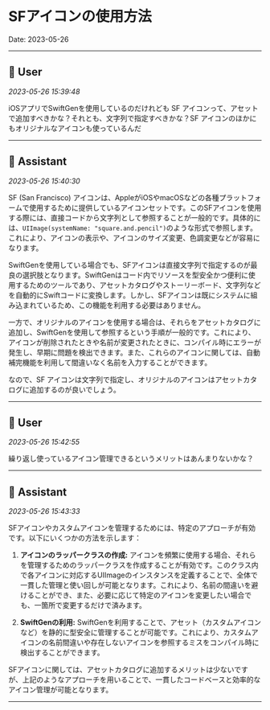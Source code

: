 # SFアイコンの使用方法

Date: 2023-05-26

---

## 👤 User
*2023-05-26 15:39:48*

iOSアプリでSwiftGenを使用しているのだけれども SF アイコンって、アセットで追加すべきかな？それとも、文字列で指定すべきかな？SF アイコンのほかにもオリジナルなアイコンも使っているんだ

---

## 🤖 Assistant
*2023-05-26 15:40:30*

SF (San Francisco) アイコンは、AppleがiOSやmacOSなどの各種プラットフォームで使用するために提供しているアイコンセットです。このSFアイコンを使用する際には、直接コードから文字列として参照することが一般的です。具体的には、`UIImage(systemName: "square.and.pencil")`のような形式で参照します。これにより、アイコンの表示や、アイコンのサイズ変更、色調変更などが容易になります。

SwiftGenを使用している場合でも、SFアイコンは直接文字列で指定するのが最良の選択肢となります。SwiftGenはコード内でリソースを型安全かつ便利に使用するためのツールであり、アセットカタログやストーリーボード、文字列などを自動的にSwiftコードに変換します。しかし、SFアイコンは既にシステムに組み込まれているため、この機能を利用する必要はありません。

一方で、オリジナルのアイコンを使用する場合は、それらをアセットカタログに追加し、SwiftGenを使用して参照するという手順が一般的です。これにより、アイコンが削除されたときや名前が変更されたときに、コンパイル時にエラーが発生し、早期に問題を検出できます。また、これらのアイコンに関しては、自動補完機能を利用して間違いなく名前を入力することができます。

なので、SF アイコンは文字列で指定し、オリジナルのアイコンはアセットカタログに追加するのが良いでしょう。

---

## 👤 User
*2023-05-26 15:42:55*

繰り返し使っているアイコン管理できるというメリットはあんまりないかな？

---

## 🤖 Assistant
*2023-05-26 15:43:33*

SFアイコンやカスタムアイコンを管理するためには、特定のアプローチが有効です。以下にいくつかの方法を示します：

1. **アイコンのラッパークラスの作成:** アイコンを頻繁に使用する場合、それらを管理するためのラッパークラスを作成することが有効です。このクラス内で各アイコンに対応するUIImageのインスタンスを定義することで、全体で一貫した管理と使い回しが可能となります。これにより、名前の間違いを避けることができ、また、必要に応じて特定のアイコンを変更したい場合でも、一箇所で変更するだけで済みます。

2. **SwiftGenの利用:** SwiftGenを利用することで、アセット（カスタムアイコンなど）を静的に型安全に管理することが可能です。これにより、カスタムアイコンの名前間違いや存在しないアイコンを参照するミスをコンパイル時に検出することができます。

SFアイコンに関しては、アセットカタログに追加するメリットは少ないですが、上記のようなアプローチを用いることで、一貫したコードベースと効率的なアイコン管理が可能となります。

---
